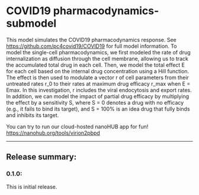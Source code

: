 # COVID19 pharmacodynamics-submodel
This model simulates the COVID19 pharmacodynamics response. See https://github.com/pc4covid19/COVID19 for full model information. To model the single-cell pharmacodynamics, we first modeled the rate of drug internalization as diffusion through the cell membrane, allowing us to track the accumulated total drug in each cell. Then, we model the total effect E for each cell based on the internal drug concentration using a Hill function. The effect is then used to modulate a vector r of cell parameters from their untreated rates r_0 to their rates at maximum drug efficacy r_max when E  = Emax. In this investigation, r includes the viral endocytosis and export rates. In addition, we can model the impact of partial drug efficacy by multiplying the effect by a sensitivity S, where S = 0 denotes a drug with no efficacy (e.g., it fails to bind its target), and S = 100% is an idea drug that fully binds and inhibits its target. 

You can try to run our cloud-hosted nanoHUB app for fun!
https://nanohub.org/tools/virion2pbpd

* * * 

## Release summary:
### 0.1.0:
This is initial release. 


